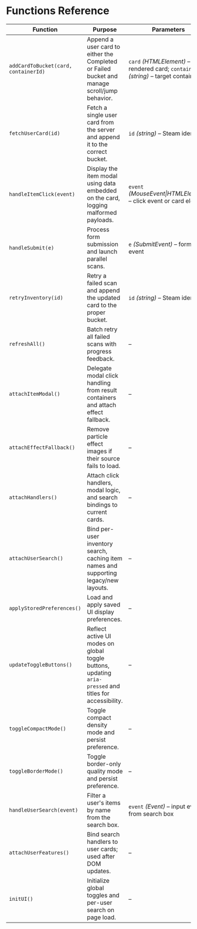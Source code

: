 # Functions Reference

| Function                             | Purpose                                                                                                 | Parameters                                                                             | Returns         | Used In                               |
| ------------------------------------ | ------------------------------------------------------------------------------------------------------- | -------------------------------------------------------------------------------------- | --------------- | ------------------------------------- |
| `addCardToBucket(card, containerId)` | Append a user card to either the Completed or Failed bucket and manage scroll/jump behavior.            | `card` _(HTMLElement)_ – rendered card; `containerId` _(string)_ – target container ID | `void`          | `static/submit.js`, `static/retry.js` |
| `fetchUserCard(id)`                  | Fetch a single user card from the server and append it to the correct bucket.                           | `id` _(string)_ – Steam identifier                                                     | `Promise<void>` | `static/submit.js`                    |
| `handleItemClick(event)`             | Display the item modal using data embedded on the card, logging malformed payloads.                     | `event` _(MouseEvent\|HTMLElement)_ – click event or card element                      | `void`          | `static/retry.js`                     |
| `handleSubmit(e)`                    | Process form submission and launch parallel scans.                                                      | `e` _(SubmitEvent)_ – form event                                                       | `void`          | `static/submit.js`                    |
| `retryInventory(id)`                 | Retry a failed scan and append the updated card to the proper bucket.                                   | `id` _(string)_ – Steam identifier                                                     | `Promise<void>` | `static/retry.js`                     |
| `refreshAll()`                       | Batch retry all failed scans with progress feedback.                                                    | –                                                                                      | `Promise<void>` | `static/retry.js`                     |
| `attachItemModal()`                  | Delegate modal click handling from result containers and attach effect fallback.                        | –                                                                                      | `void`          | `static/retry.js`                     |
| `attachEffectFallback()`             | Remove particle effect images if their source fails to load.                                            | –                                                                                      | `void`          | `static/retry.js`                     |
| `attachHandlers()`                   | Attach click handlers, modal logic, and search bindings to current cards.                               | –                                                                                      | `void`          | `static/retry.js`                     |
| `attachUserSearch()`                 | Bind per-user inventory search, caching item names and supporting legacy/new layouts.                   | –                                                                                      | `void`          | `static/retry.js`                     |
| `applyStoredPreferences()`           | Load and apply saved UI display preferences.                                                            | –                                                                                      | `void`          | `static/ui.js`                        |
| `updateToggleButtons()`              | Reflect active UI modes on global toggle buttons, updating `aria-pressed` and titles for accessibility. | –                                                                                      | `void`          | `static/ui.js`                        |
| `toggleCompactMode()`                | Toggle compact density mode and persist preference.                                                     | –                                                                                      | `void`          | `static/ui.js`                        |
| `toggleBorderMode()`                 | Toggle border-only quality mode and persist preference.                                                 | –                                                                                      | `void`          | `static/ui.js`                        |
| `handleUserSearch(event)`            | Filter a user's items by name from the search box.                                                      | `event` _(Event)_ – input event from search box                                        | `void`          | `static/ui.js`                        |
| `attachUserFeatures()`               | Bind search handlers to user cards; used after DOM updates.                                             | –                                                                                      | `void`          | `static/ui.js`                        |
| `initUI()`                           | Initialize global toggles and per-user search on page load.                                             | –                                                                                      | `void`          | `static/ui.js`                        |
